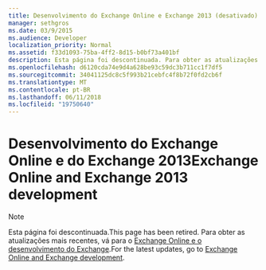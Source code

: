```yaml
---
title: Desenvolvimento do Exchange Online e Exchange 2013 (desativado)
manager: sethgros
ms.date: 03/9/2015
ms.audience: Developer
localization_priority: Normal
ms.assetid: f33d1093-75ba-4ff2-8d15-b0bf73a401bf
description: Esta página foi descontinuada. Para obter as atualizações mais recentes, vá para o tópico Exchange Online e o desenvolvimento do Exchange.
ms.openlocfilehash: d6120cda74e9d4a628be93c59dc3b711cc1f7df5
ms.sourcegitcommit: 34041125dc8c5f993b21cebfc4f8b72f0fd2cb6f
ms.translationtype: MT
ms.contentlocale: pt-BR
ms.lasthandoff: 06/11/2018
ms.locfileid: "19750640"
---
```

# <a name="exchange-online-and-exchange-2013-development"></a><span data-ttu-id="a61ab-104">Desenvolvimento do Exchange Online e do Exchange 2013</span><span class="sxs-lookup"><span data-stu-id="a61ab-104">Exchange Online and Exchange 2013 development</span></span>

> [!NOTE] 
> <span data-ttu-id="a61ab-105">Esta página foi descontinuada.</span><span class="sxs-lookup"><span data-stu-id="a61ab-105">This page has been retired.</span></span> <span data-ttu-id="a61ab-106">Para obter as atualizações mais recentes, vá para o [Exchange Online e o desenvolvimento do Exchange](exchange-server-development.md).</span><span class="sxs-lookup"><span data-stu-id="a61ab-106">For the latest updates, go to [Exchange Online and Exchange development](exchange-server-development.md).</span></span>

